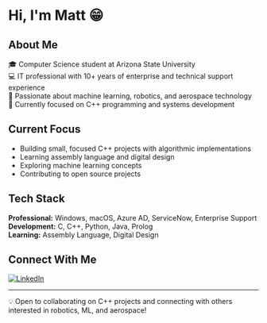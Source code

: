 # Hi, I'm Matt 😁

## About Me
🎓 Computer Science student at Arizona State University  
💻 IT professional with 10+ years of enterprise and technical support experience  
🚀 Passionate about machine learning, robotics, and aerospace technology  
🌟 Currently focused on C++ programming and systems development

## Current Focus
- Building small, focused C++ projects with algorithmic implementations 
- Learning assembly language and digital design
- Exploring machine learning concepts
- Contributing to open source projects

## Tech Stack
**Professional:** Windows, macOS, Azure AD, ServiceNow, Enterprise Support  
**Development:** C, C++, Python, Java, Prolog  
**Learning:** Assembly Language, Digital Design

## Connect With Me
[![LinkedIn](https://img.shields.io/badge/LinkedIn-0077B5?style=for-the-badge&logo=linkedin&logoColor=white)](https://linkedin.com/in/mmusiel)

---
💡 Open to collaborating on C++ projects and connecting with others interested in robotics, ML, and aerospace!
